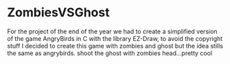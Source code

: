 ZombiesVSGhost
==============
For the project of the end of the year we had to create a simplified version of the game AngryBirds in C with the library EZ-Draw, to avoid the copyright stuff I decided to create this game with zombies and ghost but the idea stills the same as angrybirds.
shoot the ghost with zombies head...pretty cool

